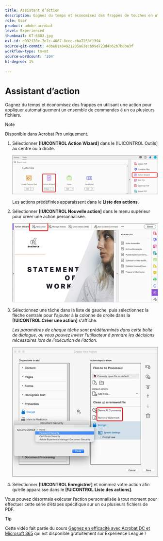 ```yaml
---
title: Assistant d’action
description: Gagnez du temps et économisez des frappes de touches en utilisant une action pour appliquer automatiquement un ensemble de commandes à un ou plusieurs fichiers
role: User
product: adobe acrobat
level: Experienced
thumbnail: KT-6803.jpg
exl-id: d932f20e-7e7c-4087-8ccc-cba7253f1394
source-git-commit: 40be81a04921205a63ecb99e723d4b62b7b6ba3f
workflow-type: tm+mt
source-wordcount: '204'
ht-degree: 1%

---
```


# Assistant d’action

Gagnez du temps et économisez des frappes en utilisant une action pour appliquer automatiquement un ensemble de commandes à un ou plusieurs fichiers.

>[!NOTE]
>
>Disponible dans Acrobat Pro uniquement.

1. Sélectionner **[!UICONTROL Action Wizard]** dans le [!UICONTROL Outils] au centre ou à droite.

   ![Action Wizard étape 1](../assets/ActionWizard_1.png)

   Les actions prédéfinies apparaissent dans le **Liste des actions**.

1. Sélectionner **[!UICONTROL Nouvelle action]** dans le menu supérieur pour créer une action personnalisée.

   ![Action Wizard étape 2](../assets/ActionWizard_2.png)

1. Sélectionnez une tâche dans la liste de gauche, puis sélectionnez la flèche centrale pour l&#39;ajouter à la colonne de droite dans la **[!UICONTROL Créer une action]** s&#39;affiche.

   *Les paramètres de chaque tâche sont prédéterminés dans cette boîte de dialogue, ou vous pouvez inviter l’utilisateur à prendre les décisions nécessaires lors de l’exécution de l’action.*

   ![Action Wizard étape 3](../assets/ActionWizard_3.png)

1. Sélectionner **[!UICONTROL Enregistrer]** et nommez votre action afin qu’elle apparaisse dans le **[!UICONTROL Liste des actions]**.

Vous pouvez désormais exécuter l’action personnalisée à tout moment pour effectuer cette série d’étapes spécifique sur un ou plusieurs fichiers de PDF.

>[!TIP]
>
>Cette vidéo fait partie du cours [Gagnez en efficacité avec Acrobat DC et Microsoft 365](https://experienceleague.adobe.com/?recommended=Acrobat-U-1-2021.microsoft365) qui est disponible gratuitement sur Experience League !
